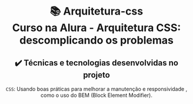 <h1 align="center">
📚 Arquitetura-css<br/>
Curso na Alura - Arquitetura CSS: descomplicando os problemas
</h1>

<div align="center">

## ✔️ Técnicas e tecnologias desenvolvidas no projeto

`CSS`: 
Usando boas práticas para melhorar a manutenção e responsividade , como o uso do BEM (Block Element Modifier).
</div>
